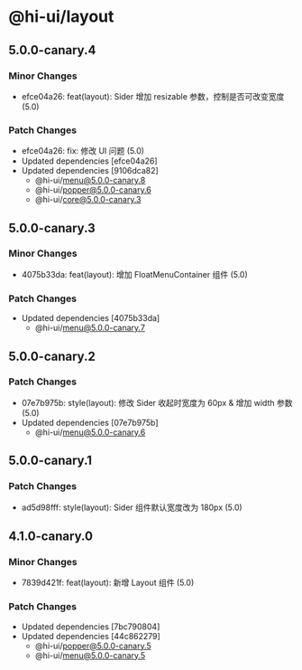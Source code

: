 # @hi-ui/layout

## 5.0.0-canary.4

### Minor Changes

- efce04a26: feat(layout): Sider 增加 resizable 参数，控制是否可改变宽度 (5.0)

### Patch Changes

- efce04a26: fix: 修改 UI 问题 (5.0)
- Updated dependencies [efce04a26]
- Updated dependencies [9106dca82]
  - @hi-ui/menu@5.0.0-canary.8
  - @hi-ui/popper@5.0.0-canary.6
  - @hi-ui/core@5.0.0-canary.3

## 5.0.0-canary.3

### Minor Changes

- 4075b33da: feat(layout): 增加 FloatMenuContainer 组件 (5.0)

### Patch Changes

- Updated dependencies [4075b33da]
  - @hi-ui/menu@5.0.0-canary.7

## 5.0.0-canary.2

### Patch Changes

- 07e7b975b: style(layout): 修改 Sider 收起时宽度为 60px & 增加 width 参数 (5.0)
- Updated dependencies [07e7b975b]
  - @hi-ui/menu@5.0.0-canary.6

## 5.0.0-canary.1

### Patch Changes

- ad5d98fff: style(layout): Sider 组件默认宽度改为 180px (5.0)

## 4.1.0-canary.0

### Minor Changes

- 7839d421f: feat(layout): 新增 Layout 组件 (5.0)

### Patch Changes

- Updated dependencies [7bc790804]
- Updated dependencies [44c862279]
  - @hi-ui/popper@5.0.0-canary.5
  - @hi-ui/menu@5.0.0-canary.5
